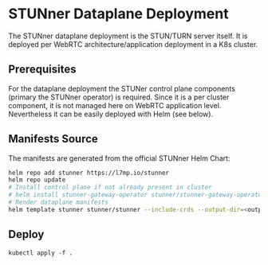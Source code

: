 # STUNner Dataplane Deployment

The STUNner dataplane deployment is the STUN/TURN server itself. It is deployed per WebRTC architecture/application deployment in a K8s cluster.

## Prerequisites

For the dataplane deployment the STUNer control plane components (primary the STUNner operator) is required. Since it is a per cluster component, it is not managed here on WebRTC application level. Nevertheless it can be easily deployed with Helm (see below).

## Manifests Source

The manifests are generated from the official STUNner Helm Chart:

```bash
helm repo add stunner https://l7mp.io/stunner
helm repo update
# Install control plane if not already present in cluster
# helm install stunner-gateway-operator stunner/stunner-gateway-operator --create-namespace --namespace=stunner-system
# Render dataplane manifests
helm template stunner stunner/stunner --include-crds --output-dir=<output-dir>
```

## Deploy

`kubectl apply -f .`
